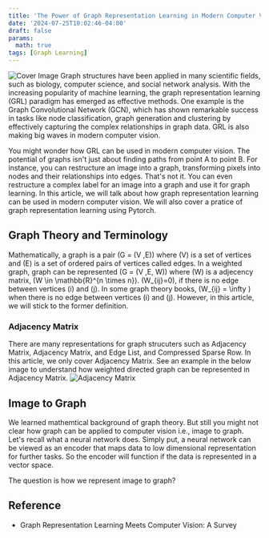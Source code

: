 ```yaml
---
title: 'The Power of Graph Representation Learning in Modern Computer Vision'
date: '2024-07-25T10:02:46-04:00'
draft: false
params:
  math: true
tags: [Graph Learning]
---
```


![Cover Image](/images/2024-07-25_GCN/cover.png)
Graph structures have been applied in many scientific fields, such as biology, computer science, and social network analysis. With the increasing popularity of machine learning, the graph representation learning (GRL) paradigm has emerged as effective methods. One example is the Graph Convolutional Network (GCN), which has shown remarkable success in tasks like node classification, graph generation and clustering by effectively capturing the complex relationships in graph data. GRL is also making big waves in modern computer vision. 

You might wonder how GRL can be used in modern computer vision. The potential of graphs isn't just about finding paths from point A to point B. For instance, you can restructure an image into a graph, transforming pixels into nodes and their relationships into edges. That's not it. You can even restructure a complex label for an image into a graph and use it for graph learning. In this article, we will talk about how graph representation learning can be used in modern computer vision. We will also cover a pratice of graph representation learning using Pytorch. 

## Graph Theory and Terminology
Mathematically, a graph is a pair \(G = (V ,E)\) where \(V\) is a set of vertices and \(E\) is a set of ordered pairs of vertices called edges. In a weighted graph, graph can be represented \(G = (V ,E, W)\) where \(W\) is a adjecency matrix, \(W \in \mathbb{R}^{n \times n}\). \(W_{ij}=0\), if there is no edge between vertices \(i\) and \(j\). In some graph theory books, \(W_{ij} = \infty \) when there is no edge between vertices \(i\) and \(j\). However, in this article, we will stick to the former definition. 

### Adjacency Matrix
There are many representations for graph strucuters such as Adjacency Matrix, Adjacency Matrix, and Edge List, and Compressed Sparse Row. In this article, we only cover Adjacency Matrix. See an example in the below image to understand how weighted directed graph can be represented in Adjacency Matrix.
![Adjacency Matrix](/images/2024-07-25_GCN/adjscency_matrix.png)

## Image to Graph
We learned mathemtical background of graph theory. But still you might not clear how graph can be applied to computer vision i.e., image to graph. Let's recall what a neural network does. Simply put, a neural network can be viewed as an encoder that maps data to low dimensional representation for further tasks. So the encoder will function if the data is represented in a vector space.

The question is how we represent image to graph?

<!-- Writing is in progress -->
<!-- ## Application of Graph Representation Learning
The 
### Person Attribute Recognition -->
<!-- Visual-Semantic Graph Reasoning for Pedestrian Attribute Recognition -->

## Reference
- Graph Representation Learning Meets Computer Vision: A Survey